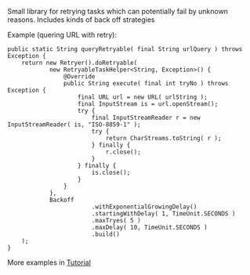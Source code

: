 Small library for retrying tasks which can potentially fail by unknown reasons. Includes kinds of back off strategies

Example (quering URL with retry):
```
public static String queryRetryable( final String urlQuery ) throws Exception {
    return new Retryer().doRetryable(
            new RetryableTaskHelper<String, Exception>() {
                @Override
                public String execute( final int tryNo ) throws Exception {
                    final URL url = new URL( urlString );
                    final InputStream is = url.openStream();
                    try {
                        final InputStreamReader r = new InputStreamReader( is, "ISO-8859-1" );
                        try {
                            return CharStreams.toString( r );
                        } finally {
                            r.close();
                        }
                    } finally {
                        is.close();
                    }
                }
            },
            Backoff
                        .withExponentialGrowingDelay()
                        .startingWithDelay( 1, TimeUnit.SECONDS )
                        .maxTryes( 5 )
                        .maxDelay( 10, TimeUnit.SECONDS )
                        .build()
    );
}
```

More examples in [Tutorial](Tutorial.md)